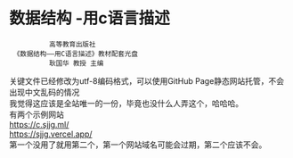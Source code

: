 # 数据结构 -用c语言描述
              高等教育出版社 
     《数据结构——用C语言描述》教材配套光盘   
              耿国华 教授 主编     

     
  
关键文件已经修改为utf-8编码格式，可以使用GitHub Page静态网站托管，不会出现中文乱码的情况  
我觉得这应该是全站唯一的一份，毕竟也没什么人弄这个，哈哈哈。  
有两个示例网站  
https://c.sjjg.ml/  
https://sjjg.vercel.app/  
第一个没用了就用第二个，第一个网站域名可能会过期，第二个应该不会。
